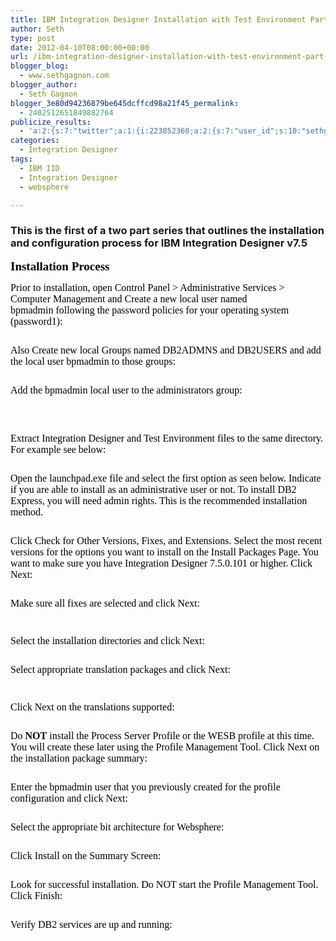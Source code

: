 ```yaml
---
title: IBM Integration Designer Installation with Test Environment Part 1
author: Seth
type: post
date: 2012-04-10T08:00:00+00:00
url: /ibm-integration-designer-installation-with-test-environment-part-1/
blogger_blog:
  - www.sethgagnon.com
blogger_author:
  - Seth Gagnon
blogger_3e80d94236879be645dcffcd98a21f45_permalink:
  - 2402512651849882764
publicize_results:
  - 'a:2:{s:7:"twitter";a:1:{i:223852360;a:2:{s:7:"user_id";s:10:"sethgagnon";s:7:"post_id";s:18:"190155655208894465";}}s:2:"fb";a:1:{i:585439918;a:2:{s:7:"user_id";s:9:"585439918";s:7:"post_id";s:17:"10150782150464919";}}}'
categories:
  - Integration Designer
tags:
  - IBM IID
  - Integration Designer
  - websphere

---
```

### This is the first of a two part series that outlines the installation and configuration process for IBM Integration Designer v7.5

<span style="background-color: transparent; color: black; font-family: Times New Roman; font-size: 19px; font-style: normal; font-variant: normal; font-weight: bold; text-decoration: none; vertical-align: baseline;">Installation Process</span>
  
<span style="background-color: transparent; color: black; font-family: Times New Roman; font-size: 16px; font-style: normal; font-variant: normal; font-weight: normal; text-decoration: none; vertical-align: baseline;">Prior to installation, open Control Panel > Administrative Services > Computer Management and Create a new local user named bpmadmin following the password policies for your operating system (password1):</span>

[<img class="alignnone size-medium wp-image-252" title="1" src="https://i2.wp.com/www.sethgagnon.com/wp-content/uploads/2012/04/1-300x296.png?resize=300%2C296" alt="" srcset="https://i0.wp.com/sethgagnon.com/wp-content/uploads/2012/04/1.png?resize=300%2C296 300w, https://i0.wp.com/sethgagnon.com/wp-content/uploads/2012/04/1.png?w=384 384w" sizes="(max-width: 300px) 100vw, 300px" data-recalc-dims="1" />][1]

<!--more-->


  
<span style="background-color: transparent; color: black; font-family: Times New Roman; font-size: 16px; font-style: normal; font-variant: normal; font-weight: normal; text-decoration: none; vertical-align: baseline;">Also Create new local Groups named DB2ADMNS and DB2USERS and add the local user bpmadmin to those groups:</span>

[<img class="alignnone size-medium wp-image-253" title="2" src="https://i2.wp.com/www.sethgagnon.com/wp-content/uploads/2012/04/2-300x159.png?resize=300%2C159" alt="" srcset="https://i0.wp.com/sethgagnon.com/wp-content/uploads/2012/04/2.png?resize=300%2C159 300w, https://i0.wp.com/sethgagnon.com/wp-content/uploads/2012/04/2.png?w=463 463w" sizes="(max-width: 300px) 100vw, 300px" data-recalc-dims="1" />][2]

<span style="background-color: transparent; color: black; font-family: Times New Roman; font-size: 16px; font-style: normal; font-variant: normal; font-weight: normal; text-decoration: none; vertical-align: baseline;">Add the bpmadmin local user to the administrators group:</span>

[<img class="alignnone size-medium wp-image-254" title="3" src="https://i2.wp.com/www.sethgagnon.com/wp-content/uploads/2012/04/3-300x159.png?resize=300%2C159" alt="" srcset="https://i1.wp.com/sethgagnon.com/wp-content/uploads/2012/04/3.png?resize=300%2C159 300w, https://i1.wp.com/sethgagnon.com/wp-content/uploads/2012/04/3.png?w=463 463w" sizes="(max-width: 300px) 100vw, 300px" data-recalc-dims="1" />][3]

&nbsp;

<span style="background-color: transparent; color: black; font-family: Times New Roman; font-size: 16px; font-style: normal; font-variant: normal; font-weight: normal; text-decoration: none; vertical-align: baseline;">Extract Integration Designer and Test Environment files to the same directory. For example see below:</span>

[<img class="alignnone size-medium wp-image-255" title="4" src="https://i0.wp.com/www.sethgagnon.com/wp-content/uploads/2012/04/4-300x223.png?resize=300%2C223" alt="" srcset="https://i2.wp.com/sethgagnon.com/wp-content/uploads/2012/04/4.png?resize=300%2C223 300w, https://i2.wp.com/sethgagnon.com/wp-content/uploads/2012/04/4.png?w=800 800w" sizes="(max-width: 300px) 100vw, 300px" data-recalc-dims="1" />][4]

<span style="background-color: transparent; color: black; font-family: Times New Roman; font-size: 16px; font-style: normal; font-variant: normal; font-weight: normal; text-decoration: none; vertical-align: baseline;">Open the launchpad.exe file and select the first option as seen below. Indicate if you are able to install as an administrative user or not. To install DB2 Express, you will need admin rights. This is the recommended installation method.</span>

[<img class="alignnone size-medium wp-image-256" title="5" src="https://i1.wp.com/www.sethgagnon.com/wp-content/uploads/2012/04/5-300x210.png?resize=300%2C210" alt="" srcset="https://i1.wp.com/sethgagnon.com/wp-content/uploads/2012/04/5.png?resize=300%2C210 300w, https://i1.wp.com/sethgagnon.com/wp-content/uploads/2012/04/5.png?w=1000 1000w" sizes="(max-width: 300px) 100vw, 300px" data-recalc-dims="1" />][5]
  
<span style="background-color: transparent; color: black; font-family: Times New Roman; font-size: 16px; font-style: normal; font-variant: normal; font-weight: normal; text-decoration: none; vertical-align: baseline;">Click Check for Other Versions, Fixes, and Extensions. Select the most recent versions for the options you want to install on the Install Packages Page. You want to make sure you have Integration Designer 7.5.0.101 or higher. Click Next:</span>

[<img class="alignnone size-medium wp-image-257" title="6" src="https://i2.wp.com/www.sethgagnon.com/wp-content/uploads/2012/04/6-300x181.png?resize=300%2C181" alt="" srcset="https://i1.wp.com/sethgagnon.com/wp-content/uploads/2012/04/6.png?resize=300%2C181 300w, https://i1.wp.com/sethgagnon.com/wp-content/uploads/2012/04/6.png?resize=1024%2C620 1024w, https://i1.wp.com/sethgagnon.com/wp-content/uploads/2012/04/6.png?w=1280 1280w" sizes="(max-width: 300px) 100vw, 300px" data-recalc-dims="1" />][6]
  
<span style="background-color: transparent; color: black; font-family: Times New Roman; font-size: 16px; font-style: normal; font-variant: normal; font-weight: normal; text-decoration: none; vertical-align: baseline;">Make sure all fixes are selected and click Next:</span>

[<img class="alignnone size-medium wp-image-266" title="7" src="https://i0.wp.com/www.sethgagnon.com/wp-content/uploads/2012/04/71-300x181.png?resize=300%2C181" alt="" srcset="https://i1.wp.com/sethgagnon.com/wp-content/uploads/2012/04/71.png?resize=300%2C181 300w, https://i1.wp.com/sethgagnon.com/wp-content/uploads/2012/04/71.png?resize=1024%2C620 1024w, https://i1.wp.com/sethgagnon.com/wp-content/uploads/2012/04/71.png?w=1280 1280w" sizes="(max-width: 300px) 100vw, 300px" data-recalc-dims="1" />][7]

[<img class="alignnone size-medium wp-image-267" title="8" src="https://i1.wp.com/www.sethgagnon.com/wp-content/uploads/2012/04/81-300x225.png?resize=300%2C225" alt="" srcset="https://i2.wp.com/sethgagnon.com/wp-content/uploads/2012/04/81.png?resize=300%2C225 300w, https://i2.wp.com/sethgagnon.com/wp-content/uploads/2012/04/81.png?w=1024 1024w" sizes="(max-width: 300px) 100vw, 300px" data-recalc-dims="1" />][8]
  
<span style="background-color: transparent; color: black; font-family: Times New Roman; font-size: 16px; font-style: normal; font-variant: normal; font-weight: normal; text-decoration: none; vertical-align: baseline;">Select the installation directories and click Next:</span>

[<img class="alignnone size-medium wp-image-268" title="9" src="https://i2.wp.com/www.sethgagnon.com/wp-content/uploads/2012/04/91-300x225.png?resize=300%2C225" alt="" srcset="https://i2.wp.com/sethgagnon.com/wp-content/uploads/2012/04/91.png?resize=300%2C225 300w, https://i2.wp.com/sethgagnon.com/wp-content/uploads/2012/04/91.png?w=1024 1024w" sizes="(max-width: 300px) 100vw, 300px" data-recalc-dims="1" />][9]
  
<span style="background-color: transparent; color: black; font-family: Times New Roman; font-size: 16px; font-style: normal; font-variant: normal; font-weight: normal; text-decoration: none; vertical-align: baseline;">Select appropriate translation packages and click Next:</span>

[<img class="alignnone size-medium wp-image-269" title="10" src="https://i1.wp.com/www.sethgagnon.com/wp-content/uploads/2012/04/101-300x225.png?resize=300%2C225" alt="" srcset="https://i2.wp.com/sethgagnon.com/wp-content/uploads/2012/04/101.png?resize=300%2C225 300w, https://i2.wp.com/sethgagnon.com/wp-content/uploads/2012/04/101.png?w=1024 1024w" sizes="(max-width: 300px) 100vw, 300px" data-recalc-dims="1" />][10]

[<img class="alignnone size-medium wp-image-271" title="11" src="https://i0.wp.com/www.sethgagnon.com/wp-content/uploads/2012/04/112-300x225.png?resize=300%2C225" alt="" srcset="https://i2.wp.com/sethgagnon.com/wp-content/uploads/2012/04/112.png?resize=300%2C225 300w, https://i2.wp.com/sethgagnon.com/wp-content/uploads/2012/04/112.png?w=1024 1024w" sizes="(max-width: 300px) 100vw, 300px" data-recalc-dims="1" />][11]
  
<span style="background-color: transparent; color: black; font-family: Times New Roman; font-size: 16px; font-style: normal; font-variant: normal; font-weight: normal; text-decoration: none; vertical-align: baseline;">Click Next on the translations supported:</span>

[<img class="alignnone size-medium wp-image-272" title="12" src="https://i1.wp.com/www.sethgagnon.com/wp-content/uploads/2012/04/121-300x225.png?resize=300%2C225" alt="" srcset="https://i0.wp.com/sethgagnon.com/wp-content/uploads/2012/04/121.png?resize=300%2C225 300w, https://i0.wp.com/sethgagnon.com/wp-content/uploads/2012/04/121.png?w=1024 1024w" sizes="(max-width: 300px) 100vw, 300px" data-recalc-dims="1" />][12]

<span style="background-color: transparent; color: black; font-family: Times New Roman; font-size: 16px; font-style: normal; font-variant: normal; font-weight: normal; text-decoration: none; vertical-align: baseline;">Do </span><span style="background-color: transparent; color: black; font-family: Times New Roman; font-size: 16px; font-style: normal; font-variant: normal; font-weight: bold; text-decoration: none; vertical-align: baseline;">NOT</span><span style="background-color: transparent; color: black; font-family: Times New Roman; font-size: 16px; font-style: normal; font-variant: normal; font-weight: normal; text-decoration: none; vertical-align: baseline;"> install the Process Server Profile or the WESB profile at this time. You will create these later using the Profile Management Tool. Click Next on the installation package summary:</span>

[<img class="alignnone size-medium wp-image-264" title="13" src="https://i1.wp.com/www.sethgagnon.com/wp-content/uploads/2012/04/13-300x181.png?resize=300%2C181" alt="" srcset="https://i2.wp.com/sethgagnon.com/wp-content/uploads/2012/04/13.png?resize=300%2C181 300w, https://i2.wp.com/sethgagnon.com/wp-content/uploads/2012/04/13.png?resize=1024%2C620 1024w, https://i2.wp.com/sethgagnon.com/wp-content/uploads/2012/04/13.png?w=1280 1280w" sizes="(max-width: 300px) 100vw, 300px" data-recalc-dims="1" />][13]
  
<span style="background-color: transparent; color: black; font-family: Times New Roman; font-size: 16px; font-style: normal; font-variant: normal; font-weight: normal; text-decoration: none; vertical-align: baseline;">Enter the bpmadmin user that you previously created for the profile configuration and click Next:</span>

[<img class="alignnone size-medium wp-image-273" title="14" src="https://i2.wp.com/www.sethgagnon.com/wp-content/uploads/2012/04/14-300x225.png?resize=300%2C225" alt="" srcset="https://i0.wp.com/sethgagnon.com/wp-content/uploads/2012/04/14.png?resize=300%2C225 300w, https://i0.wp.com/sethgagnon.com/wp-content/uploads/2012/04/14.png?w=1024 1024w" sizes="(max-width: 300px) 100vw, 300px" data-recalc-dims="1" />][14]
  
<span style="background-color: transparent; color: black; font-family: Times New Roman; font-size: 16px; font-style: normal; font-variant: normal; font-weight: normal; text-decoration: none; vertical-align: baseline;">Select the appropriate bit architecture for Websphere:</span>

[<img class="alignnone size-medium wp-image-274" title="15" src="https://i1.wp.com/www.sethgagnon.com/wp-content/uploads/2012/04/15-300x225.png?resize=300%2C225" alt="" srcset="https://i1.wp.com/sethgagnon.com/wp-content/uploads/2012/04/15.png?resize=300%2C225 300w, https://i1.wp.com/sethgagnon.com/wp-content/uploads/2012/04/15.png?w=1024 1024w" sizes="(max-width: 300px) 100vw, 300px" data-recalc-dims="1" />][15]

<span style="background-color: transparent; color: black; font-family: Times New Roman; font-size: 16px; font-style: normal; font-variant: normal; font-weight: normal; text-decoration: none; vertical-align: baseline;">Click Install on the Summary Screen:</span>

[<img class="alignnone size-medium wp-image-275" title="16" src="https://i0.wp.com/www.sethgagnon.com/wp-content/uploads/2012/04/16-300x181.png?resize=300%2C181" alt="" srcset="https://i1.wp.com/sethgagnon.com/wp-content/uploads/2012/04/16.png?resize=300%2C181 300w, https://i1.wp.com/sethgagnon.com/wp-content/uploads/2012/04/16.png?resize=1024%2C620 1024w, https://i1.wp.com/sethgagnon.com/wp-content/uploads/2012/04/16.png?w=1280 1280w" sizes="(max-width: 300px) 100vw, 300px" data-recalc-dims="1" />][16]
  
<span style="background-color: transparent; color: black; font-family: Times New Roman; font-size: 16px; font-style: normal; font-variant: normal; font-weight: normal; text-decoration: none; vertical-align: baseline;">Look for successful installation. Do NOT start the Profile Management Tool. Click Finish:</span>

[<img class="alignnone  wp-image-276" title="17" src="https://i1.wp.com/www.sethgagnon.com/wp-content/uploads/2012/04/17-300x180.png?resize=300%2C180" alt="" srcset="https://i0.wp.com/sethgagnon.com/wp-content/uploads/2012/04/17.png?resize=300%2C180 300w, https://i0.wp.com/sethgagnon.com/wp-content/uploads/2012/04/17.png?resize=1024%2C617 1024w, https://i0.wp.com/sethgagnon.com/wp-content/uploads/2012/04/17.png?w=1284 1284w" sizes="(max-width: 300px) 100vw, 300px" data-recalc-dims="1" />][17]
  
<span style="background-color: transparent; color: black; font-family: Times New Roman; font-size: 16px; font-style: normal; font-variant: normal; font-weight: normal; text-decoration: none; vertical-align: baseline;">Verify DB2 services are up and running:</span>

[<img class="alignnone size-medium wp-image-277" title="18" src="https://i0.wp.com/www.sethgagnon.com/wp-content/uploads/2012/04/18-300x216.png?resize=300%2C216" alt="" srcset="https://i1.wp.com/sethgagnon.com/wp-content/uploads/2012/04/18.png?resize=300%2C216 300w, https://i1.wp.com/sethgagnon.com/wp-content/uploads/2012/04/18.png?w=902 902w" sizes="(max-width: 300px) 100vw, 300px" data-recalc-dims="1" />][18]

<div class="blogger-post-footer">
</div>

 [1]: https://i2.wp.com/www.sethgagnon.com/wp-content/uploads/2012/04/1.png
 [2]: https://i0.wp.com/www.sethgagnon.com/wp-content/uploads/2012/04/2.png
 [3]: https://i1.wp.com/www.sethgagnon.com/wp-content/uploads/2012/04/3.png
 [4]: https://i0.wp.com/www.sethgagnon.com/wp-content/uploads/2012/04/4.png
 [5]: https://i0.wp.com/www.sethgagnon.com/wp-content/uploads/2012/04/5.png
 [6]: https://i1.wp.com/www.sethgagnon.com/wp-content/uploads/2012/04/6.png
 [7]: https://i1.wp.com/www.sethgagnon.com/wp-content/uploads/2012/04/71.png
 [8]: https://i2.wp.com/www.sethgagnon.com/wp-content/uploads/2012/04/81.png
 [9]: https://i2.wp.com/www.sethgagnon.com/wp-content/uploads/2012/04/91.png
 [10]: https://i0.wp.com/www.sethgagnon.com/wp-content/uploads/2012/04/101.png
 [11]: https://i0.wp.com/www.sethgagnon.com/wp-content/uploads/2012/04/112.png
 [12]: https://i0.wp.com/www.sethgagnon.com/wp-content/uploads/2012/04/121.png
 [13]: https://i0.wp.com/www.sethgagnon.com/wp-content/uploads/2012/04/13.png
 [14]: https://i2.wp.com/www.sethgagnon.com/wp-content/uploads/2012/04/14.png
 [15]: https://i2.wp.com/www.sethgagnon.com/wp-content/uploads/2012/04/15.png
 [16]: https://i0.wp.com/www.sethgagnon.com/wp-content/uploads/2012/04/16.png
 [17]: https://i2.wp.com/www.sethgagnon.com/wp-content/uploads/2012/04/17.png
 [18]: https://i1.wp.com/www.sethgagnon.com/wp-content/uploads/2012/04/18.png
